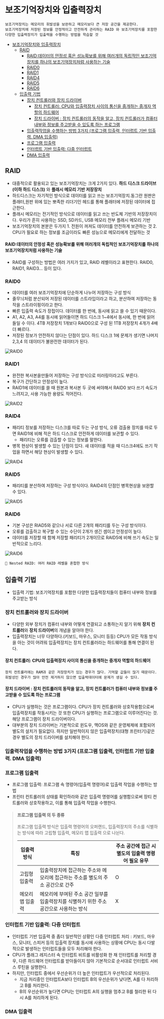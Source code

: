 # 보조기억장치와 입출력장치
    보조기억장치는 메모리의 휘발성을 보완하고 메모리보다 큰 저장 공간을 제공한다.
    보조기억장치에 저장된 정보를 안정적이고 안전하게 관리하는 RAID 와 보조기억장치를 포함한 다양한 입출력장치가 입출력을 수행하는 방법을 학습할 것 

<!-- TOC -->
* [보조기억장치와 입출력장치](#보조기억장치와-입출력장치)
  * [RAID](#raid)
      * [RAID:데이터의 안정성 혹은 성능확보를 위해 여러개의 독립적인 보조기억장치를 하나의 보조기억장치처럼 사용하는 기술](#raid데이터의-안정성-혹은-성능확보를-위해-여러개의-독립적인-보조기억장치를-하나의-보조기억장치처럼-사용하는-기술)
    * [RAID0](#raid0)
    * [RAID1](#raid1)
    * [RAID4](#raid4)
    * [RAID5](#raid5)
    * [RAID6](#raid6)
  * [입출력 기법](#입출력-기법)
    * [장치 컨트롤러와 장치 드라이버](#장치-컨트롤러와-장치-드라이버)
      * [장치 컨트롤러: CPU와 입출력장치 사이의 통신을 중개하는 중개자 역할의 하드웨어](#장치-컨트롤러-cpu와-입출력장치-사이의-통신을-중개하는-중개자-역할의-하드웨어)
      * [장치 드라이버 : 장치 컨트롤러의 동작을 알고, 장치 컨트롤러가 컴퓨터 내부와 정보를 주고받을 수 있도록 하는 프로그램](#장치-드라이버--장치-컨트롤러의-동작을-알고-장치-컨트롤러가-컴퓨터-내부와-정보를-주고받을-수-있도록-하는-프로그램)
    * [입출력작업을 수행하는 방법 3가지 (프로그램 입출력, 인터럽트 기반 입출력. DMA 입출력)](#입출력작업을-수행하는-방법-3가지-프로그램-입출력-인터럽트-기반-입출력-dma-입출력)
    * [프로그램 입출력](#프로그램-입출력)
    * [인터럽트 기반 입출력: 다중 인터럽트](#인터럽트-기반-입출력-다중-인터럽트)
    * [DMA 입출력](#dma-입출력)
<!-- TOC -->

## RAID
- 대중적으로 활용되고 있는 보조기억장치는 크게 2가지 있다. **하드 디스크 드라이브(이하 하드 디스크)** 와 **플래시 메모리 기반 저장장치**
- 하드디스크는 자기적인 방식으로 데이터를 읽고 쓰는 보조기억장치.동그란 원판은 플래터,원판 위에 있는 뽀족한 리더기인 헤드를 통해 플래터에 저장된 데이터에 접근한다.
- 플래시 메모리는 전기적인 방식으로 데이터를 읽고 쓰는 반도체 기반의 저장장치이다. 우리가 흔히 사용하는 SSD, SD카드, USB 메모리 전부 플래시 메모리 기반
- 보조기억장치의 본분은 두가지 1. 전원이 꺼져도 데이터를 안전하게 보관하는 것 2. CPU가 필요로 하는 정보를 조금이라도 빠른 성능으로 메모리에게 전달하는 것 
#### RAID:데이터의 안정성 혹은 성능확보를 위해 여러개의 독립적인 보조기억장치를 하나의 보조기억장치처럼 사용하는 기술
- RAID를 구성하는 방법은 여러 가지가 있고, RAID 레벨이라고 표현한다. RAID0, RAID1, RAID3... 등이 있다.

### RAID0
- 데이터를 여러 보조기억장치에 단순하게 나누어 저장하는 구성 방식
- 줄무늬처럼 분산되어 저장된 데이터를 스트라입이라고 하고, 분산하여 저장하는 동작을 스트라이핑이라고 한다.
- 빠른 입출력 속도가 장접이다. 데이터를 한 번에, 동시에 읽고 쓸 수 있기 때문이다.
- A1, A2, A3, A4를 동시에 읽어들이면 하드 디스크 1~4에서 동시에, 한 번에 읽어 들일 수 이다. 4TB 저장장치 1개보다 RAID0으로 구성 된 1TB 저장장치 4개가 4배 더 빠르다.
- 저장된 정보가 안전하지 않다는 단점이 있다. 하드 디스크 1에 문제가 생기면 나머지 2,3,4 의 데이터가 불완전한 데이터가 된다.

![RAID0](https://csnote.net/assets/img/arch/raid0.png)

### RAID1
- 완전한 복사본을만들어 저장하는 구성 방식으로 미러링이라고도 부른다.
- 복구가 간단하고 안정성이 높다.
- RAID1에 데이터를 쓸 때 원본과 복사본 두 곳에 써야해서 RAID0 보다 쓰기 속도가 느려지고, 사용 가능한 용량도 적어진다.

![RAID2](https://csnote.net/assets/img/arch/raid1.png)

### RAID4
- 패리티 정보를 저장하는 디스크를 따로 두는 구성 방식, 오류 검출용 장치를 따로 두면 RAID1에 비해 적은 하드 디스크로 안전하게 데이터를 보관할 수 있다.  
  - 패리티는 오류를 검츨할 수 있는 정보를 말한다. 
- 병목 현상이 발생할 수 있는 단점이 있다. 새 데이터를 적을 때 디스크4에도 쓰기 작업을 하면서 해당 현상이 발생할 수 있다. 

![RAID4](https://csnote.net/assets/img/arch/raid4.png)

### RAID5
- 패리티를 분산하여 저장하는 구성 방식이다. RAID4의 단점인 병목현상을 보완할 수 있다. 

![RAID5](https://csnote.net/assets/img/arch/raid5.png)

### RAID6
- 기본 구성은 RIAD5와 같으나 서로 다른 2개의 패리티를 두는 구성 방식이다. 
- 오류를 검출하고 복구할 수 있는 수단이  2개가 생긴 셈이고 안정성이 높다. 
- 데이터를 저장할 때 함께 저장할 패리티가 2개이므로 RAID5에 비해 쓰기 속도는 일반적으로 느리다.

![RAID6](https://csnote.net/assets/img/arch/raid6.png)

`🐣 Nested RAID: 여러 RAID 레벨을 혼합한 방식`

## 입출력 기법
- 입출력 기법: 보조기억장치를 포함한 다양한 입출력장치들이 컴퓨터 내부와 정보를 주고받는 방식

### 장치 컨트롤러와 장치 드라이버
- 다양한 외부 장치가 컴퓨터 내부와 어떻게 연결되고 소통하는지 알기 위해 **장치 컨트롤러**와 **장치 드라이버**의 개념을 알아야 한다. 
- 입출력장치는 너무 다양하다.(키보드, 마우스, 모니터 등등) CPU가 모든 작동 방식을 아는 것이 어려워 입출력장치는 장치 컨트롤러라는 하드웨어를 통해 연결이 된다.
#### 장치 컨트롤러: CPU와 입출력장치 사이의 통신을 중개하는 중개자 역할의 하드웨어
`장치 컨트롤러에는 RAM과 같은 저장장치가 있는 경우가 많다. 기억할 값들이 많기 때문이다. 휘발성인 경우가 많아 안전 제거하지 않으면 입출력데이터에 문제가 생길 수 있다.`
#### 장치 드라이버 : 장치 컨트롤러의 동작을 알고, 장치 컨트롤러가 컴퓨터 내부와 정보를 주고받을 수 있도록 하는 프로그램
- CPU가 실행하는 것은 프로그램이다. CPU가 장치 컨트롤러와 상호작용함으로써 입출력장치를 작동시키는 것 또한 CPU가 실행하는 프로그램으로 이루어진다는 것. 해당 프로그램이 장치 드라이버이다.
- 대부분의 장치 드라이버는 기본적으로 윈도우, 맥OS와 같은 운영체제에 포함되어 별도의 설치가 필요없다. 하지만 일반적이지 않은 입출력장치(대형 프린터기)같은 경우
별도의 장치 드라이버를 설치해야 한다. 

### 입출력작업을 수행하는 방법 3가지 (프로그램 입출력, 인터럽트 기반 입출력. DMA 입출력)
### 프로그램 입출력
- 프로그램 입출력: 프로그램 속 명령어(입출력 명령어)로 입출력 작업을 수행하는 방법
- 프린터 컨트롤러의 상태를 확인하라와 같은 입출력 명령어를 실행함으로써 장티 컨트롤러와 상호작용하고, 이를 통해 입출력 작업을 수행한다.


>  #### 프로그램 입출력 의 두 종류
>  프로그램 입출력 방식은 입출력 명령어의 오퍼랜드, 입출력장치의 주소를 식별하는 방식에 따라 고립형 입출력, 메모리 맵 입출력 으로 나뉜다.
> 
> | 입출력 방식   | 특징                                                 | 주소 공간에 접근 시 별도의 입출력 명령어 필요 유무 |
> |----------|----------------------------------------------------|-------------------------------|
> |  고립형 입출력  | 입출력장치에 접근하는 주소와 메모리에 접근하는 주소를 별도의 주소 공간으로 간주       | O                             |
> |  메모리 맵 입출력 | 메모리에 부여된 주소 공간 일부를 입출력장치를 식별하기 위한 주소 공간으로 사용하는 방식  | X                             | 

### 인터럽트 기반 입출력: 다중 인터럽트

- 인터럽트 기반 입출력 중 좀더 일반적인 상황인 다중 인터럽트 처리 : 키보드, 마우스, 모니터, 스피커 등의 입출력 장치를 동시에 사용하는 상황에
CPU는 동시 다발적으로 발생하는 인터럽트들을 모두 처리해야 한다. 
- CPU가 플래그 레지스터 속 인터럽트 비트를 비활성화 한 채 인터럽트를 처리할 경우, 다른 하드웨어 인터럽트를 받아들이지 않아 기본적으로 순서대로 인터럽트 서비스 루틴을 실행한다.
- 하지만, 인터럽트 중에서 우선순위가 더 높은 인터럽트가 우선적으로 처리된다. 
  - 지금 처리중인 인터럽트A보다 인터럽트 B의 우선순위가 낮다면, A를 다 처리하고 B를 처리한다. 
  - B의 우선순위가 높다면 CPU는 인터럽트 A의 실행을 멈추고 B를 철리한 뒤 다시 A를 처리하게 된다.  


### DMA 입출력